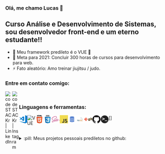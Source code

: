 ### Olá, me chamo Lucas 👋

## Curso Análise e Desenvolvimento de Sistemas, sou desenvolvedor front-end e um eterno estudante!!

- 🌱 Meu framework predileto é o VUE 🌱
- 🥅 Meta para 2021: Concluir 300 horas de cursos para desenvolvimento para web.
- ⚡ Fato aleatório: Amo treinar jiujitsu / judo.

### Entre em contato comigo:

[<img align="left" alt="codeSTACKr | LinkedIn" width="22px" src="https://cdn.jsdelivr.net/npm/simple-icons@v3/icons/linkedin.svg" />][linkedin]
<!-- [<img align="left" alt="codeSTACKr.com" width="22px" src=" https://raw.githubusercontent.com/iconic/open-iconic/master/svg/globe.svg" />][portfolio] -->
<!-- [<img align="left" alt="codeSTACKr.com" width="22px" src=" https://raw.githubusercontent.com/iconic/open-iconic/master/svg/globe.svg" />][email] -->
[<img align="left" alt="codeSTACKr | Instagram" width="22px" src="https://cdn.jsdelivr.net/npm/simple-icons@v3/icons/instagram.svg" />][instagram]

<br />

### Linguagens e ferramentas:

[<img align="left" alt="Visual Studio Code" width="26px" src="https://raw.githubusercontent.com/github/explore/80688e429a7d4ef2fca1e82350fe8e3517d3494d/topics/visual-studio-code/visual-studio-code.png" />]
[<img align="left" alt="VUE" width="26px" src="https://cdn.iconscout.com/icon/free/png-256/vue-282497.png" />][timeTest]
[<img align="left" alt="HTML5" width="26px" src="https://raw.githubusercontent.com/github/explore/80688e429a7d4ef2fca1e82350fe8e3517d3494d/topics/html/html.png" />][timeTest]
[<img align="left" alt="CSS3" width="26px" src="https://raw.githubusercontent.com/github/explore/80688e429a7d4ef2fca1e82350fe8e3517d3494d/topics/css/css.png" />][timeTest]
[<img align="left" alt="Sass" width="26px" src="https://raw.githubusercontent.com/github/explore/80688e429a7d4ef2fca1e82350fe8e3517d3494d/topics/sass/sass.png" />][timeTest]
[<img align="left" alt="JavaScript" width="26px" src="https://raw.githubusercontent.com/github/explore/80688e429a7d4ef2fca1e82350fe8e3517d3494d/topics/javascript/javascript.png" />][timeTest]
[<img align="left" alt="SQL" width="26px" src="https://raw.githubusercontent.com/github/explore/80688e429a7d4ef2fca1e82350fe8e3517d3494d/topics/sql/sql.png" />][timeTest]
[<img align="left" alt="MySQL" width="26px" src="https://raw.githubusercontent.com/github/explore/80688e429a7d4ef2fca1e82350fe8e3517d3494d/topics/mysql/mysql.png" />][timeTest]
[<img align="left" alt="Git" width="26px" src="https://raw.githubusercontent.com/github/explore/80688e429a7d4ef2fca1e82350fe8e3517d3494d/topics/git/git.png" />][timeTest]
[<img align="left" alt="GitHub" width="26px" src="https://raw.githubusercontent.com/github/explore/78df643247d429f6cc873026c0622819ad797942/topics/github/github.png" />][timeTest]
[<img align="left" alt="Terminal" width="26px" src="https://raw.githubusercontent.com/github/explore/80688e429a7d4ef2fca1e82350fe8e3517d3494d/topics/terminal/terminal.png" />][timeTest]

<br />
<br />
<details>
  <summary>:pill: Meus projetos pessoais prediletos no github: </summary>
  
<!--START_SECTION:activity-->
1. 🎮 [PedroAraripe/matematicaNoLoL](https://pedroararipe.github.io/matematicaNoLoL/)
2. ⚡ [PedroAraripe/reaction-time-test/](https://pedroararipe.github.io/reaction-time-test/)
<!--END_SECTION:activity-->

</details>

<!-- [portfolio]: https://codeSTACKr.com -->
[instagram]: https://instagram.com/araripp
[linkedin]: https://www.linkedin.com/in/pedro-lucas-araripe-silva-61724b20b/
[matLol]:https://pedroararipe.github.io/matematicaNoLoL/
[timeTest]:https://pedroararipe.github.io/reaction-time-test/
